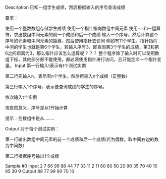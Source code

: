 Description
已知一组学生成绩，然后根据输入的序号查询成绩

要求：

使用一个整数数组存储学生成绩
使用一个指针指向数组中间元素
使用++和--运算符，求出数组中间元素的前一个成绩和后一个成绩
输入一个序号，然后计算这个序号的元素和中间元素的距离，然后使用指针去访问
例如有11个学生，指针指向中间的学生也就是第6个学生，若输入序号3，即查询第3个学生的成绩，第3和第6之间距离为3，那么指针应该怎么运算呢？？？
整个程序除了输入时可以使用数组下标，其他部分都不能使用，都必须使用指针进行访问，且只能定义一个指针变量。
Input
第一行输入t表示有t个测试实例

第二行先输入n，表示有n个学生，然后再输入n个成绩（正整数）

第三行输入1个序号，表示要查询成绩的学生的序号。

依次输入t个实例

按自然意义，序号是从1开始计算

提示：在数组中是从........

Output
对于每个测试实例：

第一行输出数组中间元素的前一个成绩和后一个成绩(若为偶数，取中间右边的数为中间数）

第二行根据序号输出1个成绩

Sample
#0
Input
2
7 66 99 88 44 77 33 11
2
11 60 80 50 20 90 35 70 40 10 95 30
9
Output
88 77
99
90 70
10